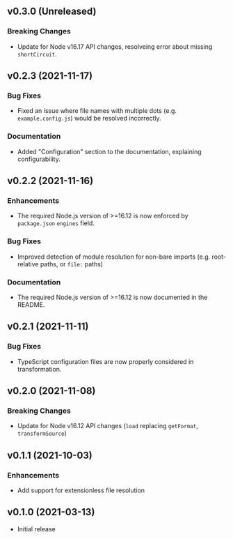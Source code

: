 ## v0.3.0 (Unreleased)

### Breaking Changes

- Update for Node v16.17 API changes, resolveing error about missing `shortCircuit`.

## v0.2.3 (2021-11-17)

### Bug Fixes

- Fixed an issue where file names with multiple dots (e.g. `example.config.js`) would be resolved incorrectly.

### Documentation

- Added "Configuration" section to the documentation, explaining configurability.

## v0.2.2 (2021-11-16)

### Enhancements

- The required Node.js version of >=16.12 is now enforced by `package.json` `engines` field.

### Bug Fixes

- Improved detection of module resolution for non-bare imports (e.g. root-relative paths, or `file:` paths)

### Documentation

- The required Node.js version of >=16.12 is now documented in the README.

## v0.2.1 (2021-11-11)

### Bug Fixes

- TypeScript configuration files are now properly considered in transformation.

## v0.2.0 (2021-11-08)

### Breaking Changes

- Update for Node v16.12 API changes (`load` replacing `getFormat`, `transformSource`)

## v0.1.1 (2021-10-03)

### Enhancements

- Add support for extensionless file resolution

## v0.1.0 (2021-03-13)

- Initial release
